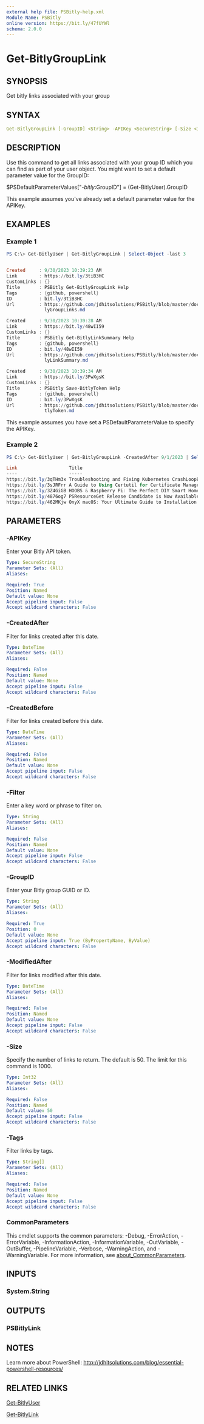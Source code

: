 ```yaml
---
external help file: PSBitly-help.xml
Module Name: PSBitly
online version: https://bit.ly/47fUYWl
schema: 2.0.0
---
```


# Get-BitlyGroupLink

## SYNOPSIS

Get bitly links associated with your group

## SYNTAX

```yaml
Get-BitlyGroupLink [-GroupID] <String> -APIKey <SecureString> [-Size <Int32>] [-Tags <String[]>]  [-Filter <String>] [-CreatedBefore <DateTime>] [-CreatedAfter <DateTime>] [-ModifiedAfter <DateTime>]  [<CommonParameters>]
```

## DESCRIPTION

Use this command to get all links associated with your group ID which you can find as part of your user object. You might want to set a default parameter value for the GroupID:

$PSDefaultParameterValues["*-bitly*:GroupID"] = (Get-BitlyUser).GroupID

This example assumes you've already set a default parameter value for the APIKey.

## EXAMPLES

### Example 1

```powershell
PS C:\> Get-BitlyUser | Get-BitlyGroupLink | Select-Object -last 3


Created     : 9/30/2023 10:39:23 AM
Link        : https://bit.ly/3tiB3HC
CustomLinks : {}
Title       : PSBitly Get-BitlyGroupLink Help
Tags        : {github, powershell}
ID          : bit.ly/3tiB3HC
Url         : https://github.com/jdhitsolutions/PSBitly/blob/master/docs/Get-Bit
              lyGroupLinks.md

Created     : 9/30/2023 10:39:28 AM
Link        : https://bit.ly/48wII59
CustomLinks : {}
Title       : PSBitly Get-BitlyLinkSummary Help
Tags        : {github, powershell}
ID          : bit.ly/48wII59
Url         : https://github.com/jdhitsolutions/PSBitly/blob/master/docs/Get-Bit
              lyLinkSummary.md

Created     : 9/30/2023 10:39:34 AM
Link        : https://bit.ly/3PwXgsK
CustomLinks : {}
Title       : PSBitly Save-BitlyToken Help
Tags        : {github, powershell}
ID          : bit.ly/3PwXgsK
Url         : https://github.com/jdhitsolutions/PSBitly/blob/master/docs/Save-Bi
              tlyToken.md
```

This example assumes you have set a PSDefaultParameterValue to specify the APIKey.

### Example 2

```powershell
PS C:\> Get-BitlyUser | Get-BitlyGroupLink -CreatedAfter 9/1/2023 | Select-Object Link ,Title -first 5

Link                   Title
----                   -----
https://bit.ly/3qTHm3x Troubleshooting and Fixing Kubernetes CrashLoopBackOff
https://bit.ly/3sJRFrr A Guide to Using Certutil for Certificate Management
https://bit.ly/3Z4GiGB HOOBS & Raspberry Pi: The Perfect DIY Smart Home Combo
https://bit.ly/4876og7 PSResourceGet Release Candidate is Now Available - Pow...
https://bit.ly/462MKjw OnyX macOS: Your Ultimate Guide to Installation and Usage
```

## PARAMETERS

### -APIKey

Enter your Bitly API token.

```yaml
Type: SecureString
Parameter Sets: (All)
Aliases:

Required: True
Position: Named
Default value: None
Accept pipeline input: False
Accept wildcard characters: False
```

### -CreatedAfter

Filter for links created after this date.

```yaml
Type: DateTime
Parameter Sets: (All)
Aliases:

Required: False
Position: Named
Default value: None
Accept pipeline input: False
Accept wildcard characters: False
```

### -CreatedBefore

Filter for links created before this date.

```yaml
Type: DateTime
Parameter Sets: (All)
Aliases:

Required: False
Position: Named
Default value: None
Accept pipeline input: False
Accept wildcard characters: False
```

### -Filter

Enter a key word or phrase to filter on.

```yaml
Type: String
Parameter Sets: (All)
Aliases:

Required: False
Position: Named
Default value: None
Accept pipeline input: False
Accept wildcard characters: False
```

### -GroupID

Enter your Bitly group GUID or ID.

```yaml
Type: String
Parameter Sets: (All)
Aliases:

Required: True
Position: 0
Default value: None
Accept pipeline input: True (ByPropertyName, ByValue)
Accept wildcard characters: False
```

### -ModifiedAfter

Filter for links modified after this date.

```yaml
Type: DateTime
Parameter Sets: (All)
Aliases:

Required: False
Position: Named
Default value: None
Accept pipeline input: False
Accept wildcard characters: False
```

### -Size

Specify the number of links to return. The default is 50. The limit for this command is 1000.

```yaml
Type: Int32
Parameter Sets: (All)
Aliases:

Required: False
Position: Named
Default value: 50
Accept pipeline input: False
Accept wildcard characters: False
```

### -Tags

Filter links by tags.

```yaml
Type: String[]
Parameter Sets: (All)
Aliases:

Required: False
Position: Named
Default value: None
Accept pipeline input: False
Accept wildcard characters: False
```

### CommonParameters

This cmdlet supports the common parameters: -Debug, -ErrorAction, -ErrorVariable, -InformationAction, -InformationVariable, -OutVariable, -OutBuffer, -PipelineVariable, -Verbose, -WarningAction, and -WarningVariable. For more information, see [about_CommonParameters](http://go.microsoft.com/fwlink/?LinkID=113216).

## INPUTS

### System.String

## OUTPUTS

### PSBitlyLink

## NOTES

Learn more about PowerShell:
http://jdhitsolutions.com/blog/essential-powershell-resources/

## RELATED LINKS

[Get-BitlyUser](Get-BitlyUser.md)

[Get-BitlyLink](Get-BitlyLink.md)
